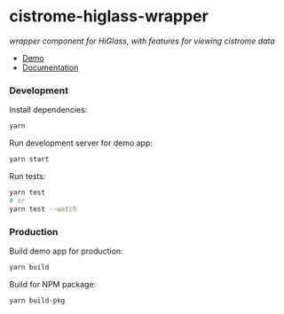 # cistrome-higlass-wrapper

_wrapper component for HiGlass, with features for viewing cistrome data_

- [Demo](https://hms-dbmi.github.io/cistrome-higlass-wrapper/)
- [Documentation](https://hms-dbmi.github.io/cistrome-higlass-wrapper/docs/)

### Development

Install dependencies:

```sh
yarn
```

Run development server for demo app:

```sh
yarn start
```

Run tests:

```sh
yarn test
# or
yarn test --watch
```

### Production

Build demo app for production:

```sh
yarn build
```

Build for NPM package:

```sh
yarn build-pkg
```